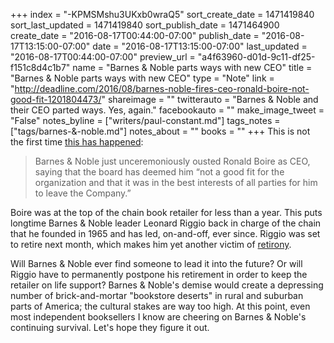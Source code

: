 +++
index = "-KPMSMshu3UKxb0wraQ5"
sort_create_date = 1471419840
sort_last_updated = 1471419840
sort_publish_date = 1471464900
create_date = "2016-08-17T00:44:00-07:00"
publish_date = "2016-08-17T13:15:00-07:00"
date = "2016-08-17T13:15:00-07:00"
last_updated = "2016-08-17T00:44:00-07:00"
preview_url = "a4f63960-d01d-9c11-df25-f151c8d4c1b7"
name = "Barnes & Noble parts ways with new CEO"
title = "Barnes & Noble parts ways with new CEO"
type = "Note"
link = "http://deadline.com/2016/08/barnes-noble-fires-ceo-ronald-boire-not-good-fit-1201804473/"
shareimage = ""
twitterauto = "Barnes & Noble and their CEO parted ways. Yes, again."
facebookauto = ""
make_image_tweet = "False"
notes_byline = ["writers/paul-constant.md"]
tags_notes = ["tags/barnes-&amp;-noble.md"]
notes_about = ""
books = ""
+++
This is not the first time [this has happened](http://deadline.com/2016/08/barnes-noble-fires-ceo-ronald-boire-not-good-fit-1201804473/):

<blockquote>Barnes & Noble just unceremoniously ousted Ronald Boire as CEO, saying that the board has deemed him “not a good fit for the organization and that it was in the best interests of all parties for him to leave the Company.”</blockquote>

Boire was at the top of the chain book retailer for less than a year. This puts longtime Barnes & Noble leader Leonard Riggio back in charge of the chain that he founded in 1965 and has led, on-and-off, ever since. Riggio was set to retire next month, which makes him yet another victim of [retirony](http://tvtropes.org/pmwiki/pmwiki.php/Main/Retirony).

Will Barnes & Noble ever find someone to lead it into the future? Or will Riggio have to permanently postpone his retirement in order to keep the retailer on life support? Barnes & Noble's demise would create a depressing number of brick-and-mortar "bookstore deserts" in rural and suburban parts of America; the cultural stakes are way too high. At this point, even most independent booksellers I know are cheering on Barnes & Noble's continuing survival. Let's hope they figure it out.